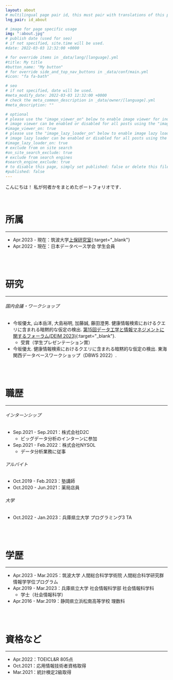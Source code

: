 ```yaml
---
layout: about
# multilingual page pair id, this must pair with translations of this page. (This name must be unique)
lng_pair: id_about

# image for page specific usage
img: ":about.jpg"
# publish date (used for seo)
# if not specified, site.time will be used.
#date: 2022-03-03 12:32:00 +0000

# for override items in _data/lang/[language].yml
#title: My title
#button_name: "My button"
# for override side_and_top_nav_buttons in _data/conf/main.yml
#icon: "fa fa-bath"

# seo
# if not specified, date will be used.
#meta_modify_date: 2022-03-03 12:32:00 +0000
# check the meta_common_description in _data/owner/[language].yml
#meta_description: ""

# optional
# please use the "image_viewer_on" below to enable image viewer for individual pages or posts (_posts/ or [language]/_posts folders).
# image viewer can be enabled or disabled for all posts using the "image_viewer_posts: true" setting in _data/conf/main.yml.
#image_viewer_on: true
# please use the "image_lazy_loader_on" below to enable image lazy loader for individual pages or posts (_posts/ or [language]/_posts folders).
# image lazy loader can be enabled or disabled for all posts using the "image_lazy_loader_posts: true" setting in _data/conf/main.yml.
#image_lazy_loader_on: true
# exclude from on site search
#on_site_search_exclude: true
# exclude from search engines
#search_engine_exclude: true
# to disable this page, simply set published: false or delete this file
#published: false
---
```

こんにちは！
私が何者かをまとめたポートフォリオです．

<br />

# 所属
---
- Apr.2023 - 現在：筑波大学[上保研究室](https://joholab.github.io/ja/){:target="_blank"}
- Apr.2022 - 現在：日本データベース学会 学生会員
<br />
<br />

# 研究
---
###### 国内会議・ワークショップ
- 今坂優太, 山本岳洋, 大島裕明, 加藤誠, 藤田澄男. 健康情報検索におけるクエリに含まれる暗黙的な仮定の検出. [第15回データ工学と情報マネジメントに関するフォーラム(DEIM 2023)](https://event.dbsj.org/deim2023/){:target="_blank"}.
    - 受賞（学生プレゼンテーション賞）
- 今坂優太. 健康情報検索におけるクエリに含まれる暗黙的な仮定の検出. 東海関西データベースワークショップ（DBWS 2022）.
<br />
<br />

# 職歴
---
###### インターンシップ
- Sep.2021 - Sep.2021：株式会社D2C
    - ビッグデータ分析のインターンに参加
- Sep.2021 - Feb.2022：株式会社NYSOL
    - データ分析業務に従事

###### アルバイト
- Oct.2019 - Feb.2023：塾講師
- Oct.2020 - Jun.2021：薬局店員

###### 大学
- Oct.2022 - Jan.2023：兵庫県立大学 プログラミング3 TA
<br />
<br />

# 学歴
---
- Apr.2023 - Mar.2025：筑波大学 人間総合科学学術院 人間総合科学研究群 情報学学位プログラム
- Apr.2019 - Mar.2023：兵庫県立大学 社会情報科学部 社会情報科学科
    - 学士（社会情報科学）
- Apr.2016 - Mar.2019：静岡県立浜松南高等学校 理数科
<br />
<br />

# 資格など
---
- Apr.2022：TOEICL&R 805点
- Oct.2021：応用情報技術者資格取得
- Mar.2021：統計検定2級取得
